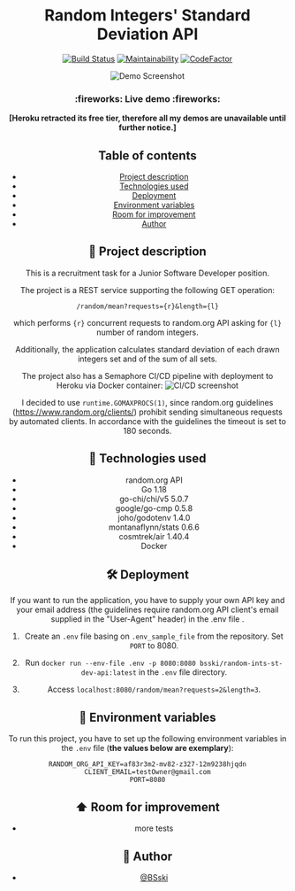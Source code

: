 <p align="center">
  <h1 align="center">Random Integers' Standard Deviation API</h2>
</p>


<div markdown="1" align="center">

[![Build Status](https://bsski.semaphoreci.com/badges/RandomIntsStDevAPI/branches/main.svg?style=shields&key=b033d465-f52b-4169-8a0c-025b0586f456)](https://random-ints-st-dev-api.herokuapp.com/random/mean?requests=2&length=3)
[![Maintainability](https://api.codeclimate.com/v1/badges/9fd1a96061671d7f7766/maintainability)](https://codeclimate.com/github/BSski/RandomIntsStDevAPI/maintainability)
[![CodeFactor](https://www.codefactor.io/repository/github/bsski/random-ints-st-dev-api/badge)](https://www.codefactor.io/repository/github/bsski/random-ints-st-dev-api)
<!-- [![Demo Uptime](https://img.shields.io/uptimerobot/ratio/7/m792386113-957fa47111c7ccefd3d8617e)](https://random-ints-st-dev-api.herokuapp.com/random/mean?requests=2&length=2) -->
<!-- [![Heroku](https://pyheroku-badge.herokuapp.com/?app=django-music-bsski&style=flat)](https://random-ints-st-dev-api.herokuapp.com/random/mean?requests=2&length=3) -->


<div markdown="1" align="center">    

![Demo Screenshot](https://i.imgur.com/OgMTzZX.png)

</div>


<h3 align="center">
  :fireworks: Live demo :fireworks:
</h3>

<p align="center">
  <b>[Heroku retracted its free tier, therefore all my demos are unavailable until further notice.]</b>
</p>

<!--
<p align="center">
  https://random-ints-st-dev-api.herokuapp.com/random/mean?requests=2&length=3
</p>
-->

## Table of contents
* [Project description](#scroll-project-description)
* [Technologies used](#hammer-technologies-used)
* [Deployment](#hammer_and_wrench-deployment)
* [Environment variables](#closed_lock_with_key-environment-variables)
* [Room for improvement](#arrow_up-room-for-improvement)
* [Author](#construction_worker-author)


## :scroll: Project description
This is a recruitment task for a Junior Software Developer position.

The project is a REST service supporting the following GET operation:

```/random/mean?requests={r}&length={l}```

which performs `{r}` concurrent requests to random.org API asking for `{l}` number of random integers.

Additionally, the application calculates standard deviation of each drawn integers set and of the sum of all sets.

The project also has a Semaphore CI/CD pipeline with deployment to Heroku via Docker container:
![CI/CD screenshot](https://i.imgur.com/5v0Xufr.png)

I decided to use `runtime.GOMAXPROCS(1)`, since random.org guidelines (https://www.random.org/clients/) prohibit sending simultaneous requests by automated clients. In accordance with the guidelines the timeout is set to 180 seconds.


## :hammer: Technologies used
- random.org API
- Go 1.18
- go-chi/chi/v5 5.0.7
- google/go-cmp 0.5.8
- joho/godotenv 1.4.0
- montanaflynn/stats 0.6.6
- cosmtrek/air 1.40.4
- Docker


## :hammer_and_wrench: Deployment

If you want to run the application, you have to supply your own API key and your email address (the guidelines require random.org API client's email supplied in the "User-Agent" header) in the .env file .

1. Create an `.env` file basing on `.env_sample_file` from the repository. Set `PORT` to 8080.

2. Run `docker run --env-file .env -p 8080:8080 bsski/random-ints-st-dev-api:latest` in the `.env` file directory.

3. Access `localhost:8080/random/mean?requests=2&length=3`. 


## :closed_lock_with_key: Environment variables

To run this project, you have to set up the following environment variables in the `.env` file (**the values below are exemplary**):
```
RANDOM_ORG_API_KEY=af83r3m2-mv82-z327-12m9238hjqdn
CLIENT_EMAIL=testOwner@gmail.com
PORT=8080
```


## :arrow_up: Room for improvement

- more tests


## :construction_worker: Author

- [@BSski](https://www.github.com/BSski)
